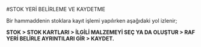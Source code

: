 #STOK YERİ BELİRLEME VE KAYDETME

Bir hammaddenin stoklara kayıt işlemi yapılırken aşağıdaki yol izlenir;

**STOK > STOK KARTLARI > İLGİLİ MALZEMEYİ SEÇ YA DA OLUŞTUR > RAF YERİ BELİRLE AYRINTILARI GİR > KAYDET.**
